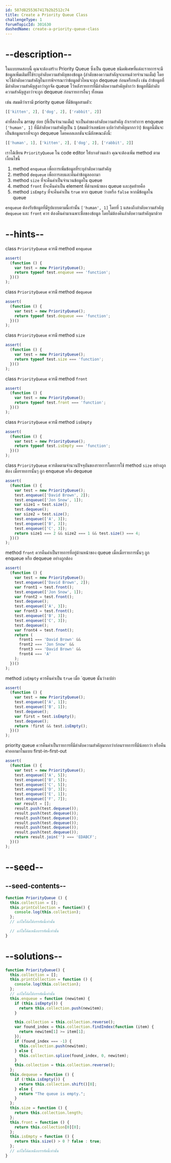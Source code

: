 ```yaml
---
id: 587d8255367417b2b2512c74
title: Create a Priority Queue Class
challengeType: 1
forumTopicId: 301630
dashedName: create-a-priority-queue-class
---
```


# --description--

ในแบบทดสอบนี้ คุณจะต้องสร้าง Priority Queue ซึ่งเป็น queue ชนิดพิเศษที่แต่ละรายการจะมีข้อมูลเพิ่มเติมที่ใช้ระบุลำดับความสำคัญของข้อมูล (ลำดับของความสำคัญจะแทนด้วยจำนวนเต็ม) 
โดยจะใช้ลำดับความสำคัญในการพิจารณาว่าข้อมูลตัวไหนจะถูก dequeue ก่อนหรือหลัง 
เช่น ถ้าข้อมูลที่มีลำดับความสำคัญสูงกว่าถูกจัด queue ไว้หลังรายการที่มีลำดับความสำคัญต่ำกว่า ข้อมูลที่มีลำดับความสำคัญสูงกว่าจะถูก dequeue ก่อนรายการอื่นๆ ทั้งหมด

เช่น สมมติว่าเรามี priority queue ที่มีข้อมูลสามตัว:

```js
[['kitten', 2], ['dog', 2], ['rabbit', 2]]
```

ค่าที่สองใน array ย่อย (ที่เป็นจำนวนเต็ม) จะเป็นค่าของลำดับความสำคัญ ถ้าเราทำการ enqueue  `['human', 1]` ที่มีลำดับความสำคัญเป็น `1` (สมมติว่าเลขน้อย แปลว่าสำคัญมากกว่า) ข้อมูลนี้มันจะเป็นข้อมูลแรกที่จะถูก dequeue โดยคอลเลกชันจะมีลักษณะดังนี้:

```js
[['human', 1], ['kitten', 2], ['dog', 2], ['rabbit', 2]]
```

เราได้เขียน `PriorityQueue` ใน code editor ให้บางส่วนแล้ว 
คุณจะต้องเพิ่ม method ตามเงื่อนไขนี้

1. method `enqueue` เพื่อการเพิ่มข้อมูลที่ระบุลำดับความสำคัญ
2. method `dequeue` เพื่อการลบและคืนค่าข้อมูลออกมา
3. method `size` ที่จะคืนค่าเป็นจำนวนข้อมูลใน queue  
4. method `front` ที่จะคืนค่าเป็น element ที่ด้านหน้าของ queue และสุดท้ายคือ 
5. method `isEmpty` ที่จะคืนค่าเป็น `true` หาก queue ว่างหรือ `false` หากมีข้อมูลใน queue

`enqueue` ต้องรับข้อมูลที่มีรูปแบบตามนี้เท่านั้น `['human', 1]` โดยที่ `1` แสดงถึงลำดับความสำคัญ 
`dequeue` และ `front` ควร ต้องคืนค่ามาเฉพาะชื่อของข้อมูล โดยไม่ต้องคืนลำดับความสำคัญมาด้วย

# --hints--

class `PriorityQueue` ควรมี method `enqueue`

```js
assert(
  (function () {
    var test = new PriorityQueue();
    return typeof test.enqueue === 'function';
  })()
);
```

class `PriorityQueue` ควรมี method `dequeue`

```js
assert(
  (function () {
    var test = new PriorityQueue();
    return typeof test.dequeue === 'function';
  })()
);
```

class `PriorityQueue` ควรมี method `size`

```js
assert(
  (function () {
    var test = new PriorityQueue();
    return typeof test.size === 'function';
  })()
);
```

class `PriorityQueue` ควรมี method `front`

```js
assert(
  (function () {
    var test = new PriorityQueue();
    return typeof test.front === 'function';
  })()
);
```

class `PriorityQueue` ควรมี method `isEmpty`

```js
assert(
  (function () {
    var test = new PriorityQueue();
    return typeof test.isEmpty === 'function';
  })()
);
```

class `PriorityQueue` ควรติดตามจำนวนปัจจุบันของรายการโดยการใช้ method `size` อย่างถูกต้อง เมื่อรายการนั้นๆ ถูก enqueue หรือ dequeue

```js
assert(
  (function () {
    var test = new PriorityQueue();
    test.enqueue(['David Brown', 2]);
    test.enqueue(['Jon Snow', 1]);
    var size1 = test.size();
    test.dequeue();
    var size2 = test.size();
    test.enqueue(['A', 3]);
    test.enqueue(['B', 3]);
    test.enqueue(['C', 3]);
    return size1 === 2 && size2 === 1 && test.size() === 4;
  })()
);
```

method `front` ควรคืนค่าเป็นรายการที่อยู่ด้านหน้าของ queue เมื่อเมื่อรายการนั้นๆ ถูก enqueue หรือ dequeue อย่างถูกต้อง

```js
assert(
  (function () {
    var test = new PriorityQueue();
    test.enqueue(['David Brown', 2]);
    var front1 = test.front();
    test.enqueue(['Jon Snow', 1]);
    var front2 = test.front();
    test.dequeue();
    test.enqueue(['A', 3]);
    var front3 = test.front();
    test.enqueue(['B', 3]);
    test.enqueue(['C', 3]);
    test.dequeue();
    var front4 = test.front();
    return (
      front1 === 'David Brown' &&
      front2 === 'Jon Snow' &&
      front3 === 'David Brown' &&
      front4 === 'A'
    );
  })()
);
```

method `isEmpty` ควรคืนค่าเป็น `true` เมื่อ `queue นั้นว่างเปล่า

```js
assert(
  (function () {
    var test = new PriorityQueue();
    test.enqueue(['A', 1]);
    test.enqueue(['B', 1]);
    test.dequeue();
    var first = test.isEmpty();
    test.dequeue();
    return !first && test.isEmpty();
  })()
);
```

priority queue ควรคืนค่าเป็นรายการที่มีลำดับความสำคัญมากกว่าก่อนรายการที่มีน้อยกว่า หรือคืนค่าออกมาในแบบ first-in-first-out  

```js
assert(
  (function () {
    var test = new PriorityQueue();
    test.enqueue(['A', 5]);
    test.enqueue(['B', 5]);
    test.enqueue(['C', 5]);
    test.enqueue(['D', 3]);
    test.enqueue(['E', 1]);
    test.enqueue(['F', 7]);
    var result = [];
    result.push(test.dequeue());
    result.push(test.dequeue());
    result.push(test.dequeue());
    result.push(test.dequeue());
    result.push(test.dequeue());
    result.push(test.dequeue());
    return result.join('') === 'EDABCF';
  })()
);
```

# --seed--

## --seed-contents--

```js
function PriorityQueue () {
  this.collection = [];
  this.printCollection = function() {
    console.log(this.collection);
  };
  // แก้ไขโค้ดใต้บรรทัดนี้เท่านั้น

  // แก้ไขโค้ดเหนือบรรทัดนี้เท่านั้น
}
```

# --solutions--

```js
function PriorityQueue() {
  this.collection = [];
  this.printCollection = function () {
    console.log(this.collection);
  };
  // แก้ไขโค้ดใต้บรรทัดนี้เท่านั้น
  this.enqueue = function (newitem) {
    if (this.isEmpty()) {
      return this.collection.push(newitem);
    }

    this.collection = this.collection.reverse();
    var found_index = this.collection.findIndex(function (item) {
      return newitem[1] >= item[1];
    });
    if (found_index === -1) {
      this.collection.push(newitem);
    } else {
      this.collection.splice(found_index, 0, newitem);
    }
    this.collection = this.collection.reverse();
  };
  this.dequeue = function () {
    if (!this.isEmpty()) {
      return this.collection.shift()[0];
    } else {
      return "The queue is empty.";
    }
  };
  this.size = function () {
    return this.collection.length;
  };
  this.front = function () {
    return this.collection[0][0];
  };
  this.isEmpty = function () {
    return this.size() > 0 ? false : true;
  };
  // แก้ไขโค้ดเหนือบรรทัดนี้เท่านั้น
}
```
